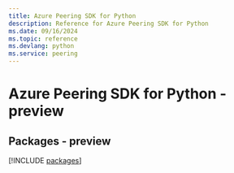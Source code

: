 ```yaml
---
title: Azure Peering SDK for Python
description: Reference for Azure Peering SDK for Python
ms.date: 09/16/2024
ms.topic: reference
ms.devlang: python
ms.service: peering
---
```

# Azure Peering SDK for Python - preview
## Packages - preview
[!INCLUDE [packages](peering-index.md)]